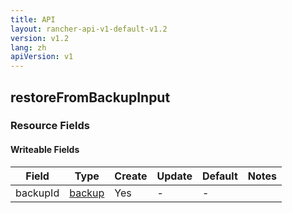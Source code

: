 ```yaml
---
title: API
layout: rancher-api-v1-default-v1.2
version: v1.2
lang: zh
apiVersion: v1
---
```


## restoreFromBackupInput



### Resource Fields

#### Writeable Fields

Field | Type | Create | Update | Default | Notes
---|---|---|---|---|---
backupId | [backup]({{site.baseurl}}/rancher/{{page.version}}/{{page.lang}}/api/{{page.apiVersion}}/api-resources/backup/) | Yes | - | - | 



<br>

